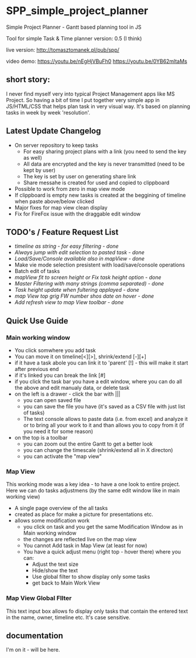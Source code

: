 # SPP_simple_project_planner
Simple Project Planner - Gantt based planning tool in JS

Tool for simple Task & Time planner 
version: 0.5 (I think)

live version: http://tomasztomanek.pl/pub/spp/

video demo: 
https://youtu.be/nEgHjVBuFh0
https://youtu.be/0YB62mltaMs

## short story:

I never find myself very into typical Project Management apps like MS Project. So having a bit of time I put together very simple app in JS/HTML/CSS that helps plan task in very visual way. It's based on planning tasks in week by week 'resolution'.

## Latest Update Changelog
+ On server repository to keep tasks
  + For easy sharing project plans with a link (you need to send the key as well)
  + All data are encrypted and the key is never transmitted (need to be kept by user)
  + The key is set by user on generating share link
  + Share messahe is created for used and copied to clippboard
+ Possible to work from zero in map view mode
+ If clippboard is empty new tasks is created at the beggining of timeline when paste above/below clicked
+ Major fixes for map view clean display
+ Fix for FireFox issue with the draggable edit window

 

## TODO's / Feature Request List
+ *timeline as string - for easy filtering - done*
+ *Always jump with edit selection to pasted task - done*
+ *Load/Save/Console available also in mapView - done*
+ Make vie mode selection presistent with load/save/console operations
+ Batch edit of tasks
+ *mapView fit to screen height or Fix task height option -  done*
+ *Master Filtering with many strings (comma separated) - done*
+ *Task height update when fultering applayed - done*
+ *map View top grig FW number shos date on hover - done*
+ *Add refresh view to map View toolbar - done*

## Quick Use Guide
### Main working window
+ You click somwhere you add task
+ You can move it on timeline[<][>], shrink/extend [-][+]
+ if it have a task abole you can link it to 'parent' [!] - this will make it start after previous end
+ if it's linked you can break the link [#]
+ if you click the task bar you have a edit window, where you can do all the above and edit manualy data, or delete task
+ on the left is a drawer - click the bar with |||
  + you can open saved file
  + you can save the file you have (it's saved as a CSV file with just list of tasks)
  + The text console allows to paste data (i.e. from excel) and analyze it or to bring all your work to it and than allows you to copy from it (if you need it for some reason)
+ on the top is a toolbar
  + you can zoom out the entire Gantt to get a better look
  + you can change the timescale (shrink/extend all in X directon)
  + you can activate the "map view"

### Map View
This working mode was a key idea - to have a one look to entire project. Here we can do tasks adjustmens (by the same edit window like in main working view)
+ A single page overview of the all tasks
+ created as place for make a picture for presentations etc.
+ allows some modification work
  + you click on task and you get the same Modification Window as in Main working window
  + the changes are reflected live on the map view
  + You cannot Add task in Map View (at least for now)
  + You have a quick adjust menu (right top - hover there) where you can:
    - Adjust the text size
    - Hide/show the text
    - Use global filter to show display only some tasks
    - get back to Main Work View

### Map View Global FIlter

This text input box allows fo display only tasks that contain the entered text in the name, owner, timeline etc.
It's case sensitive.



## documentation
I'm on it - will be here.
